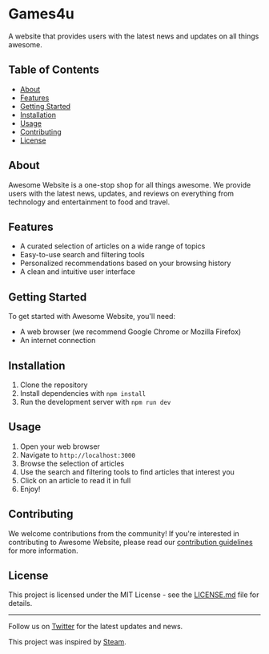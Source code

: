 # Games4u

A website that provides users with the latest news and updates on all things awesome.

## Table of Contents

* [About](#about)
* [Features](#features)
* [Getting Started](#getting-started)
* [Installation](#installation)
* [Usage](#usage)
* [Contributing](#contributing)
* [License](#license)

## About

Awesome Website is a one-stop shop for all things awesome. We provide users with the latest news, updates, and reviews on everything from technology and entertainment to food and travel.

## Features

- A curated selection of articles on a wide range of topics
- Easy-to-use search and filtering tools
- Personalized recommendations based on your browsing history
- A clean and intuitive user interface

## Getting Started

To get started with Awesome Website, you'll need:

- A web browser (we recommend Google Chrome or Mozilla Firefox)
- An internet connection

## Installation

1. Clone the repository
2. Install dependencies with `npm install`
3. Run the development server with `npm run dev`

## Usage

1. Open your web browser
2. Navigate to `http://localhost:3000`
3. Browse the selection of articles
4. Use the search and filtering tools to find articles that interest you
5. Click on an article to read it in full
6. Enjoy!

## Contributing

We welcome contributions from the community! If you're interested in contributing to Awesome Website, please read our [contribution guidelines](CONTRIBUTING.md) for more information.

## License

This project is licensed under the MIT License - see the [LICENSE.md](LICENSE.md) file for details.

---

Follow us on [Twitter](https://twitter.com/AwesomeWebsite) for the latest updates and news. 

This project was inspired by [Steam](https://store.steampowered.com/). 

